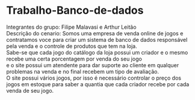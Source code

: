 # Trabalho-Banco-de-dados
Integrantes do grupo: Filipe Malavasi e Arthur Leitão <br>
Descrição do cenario: Somos uma empresa de venda online de jogos e contratamos voce para criar um sistema de banco de dados responsável<br>
pela venda e o controle de produtos que tem na loja.<br>
Sabe-se que cada jogo do catálogo da loja possui um criador e o mesmo recebe uma certa porcentagem por venda do seu jogo<br>
e o site possui um atendente para dar suporte ao cliente em qualquer problemas na venda e no final recebem um tipo de avaliação.<br>
O site possui vários jogos, por isso é necessário controlar o preço dos jogos em estoque para saber a quantia que cada criador recebe por cada venda de seu jogo.
